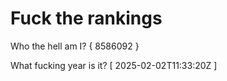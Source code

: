 # Fuck the rankings

Who the hell am I?
{ 8586092 }

What fucking year is it?
[ 2025-02-02T11:33:20Z ]
